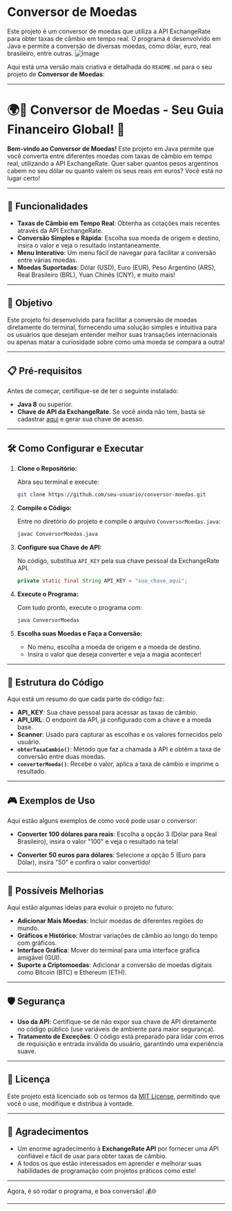 # Conversor de Moedas

Este projeto é um conversor de moedas que utiliza a API ExchangeRate para obter taxas de câmbio em tempo real. O programa é desenvolvido em Java e permite a conversão de diversas moedas, como dólar, euro, real brasileiro, entre outras.
![image](https://github.com/user-attachments/assets/97f87e84-f9f0-4f3f-b0c7-27bf863e1367)

Aqui está uma versão mais criativa e detalhada do `README.md` para o seu projeto de **Conversor de Moedas**:

---

# 🌍💱 Conversor de Moedas - Seu Guia Financeiro Global! 💸

**Bem-vindo ao Conversor de Moedas!** Este projeto em Java permite que você converta entre diferentes moedas com taxas de câmbio em tempo real, utilizando a API ExchangeRate. Quer saber quantos pesos argentinos cabem no seu dólar ou quanto valem os seus reais em euros? Você está no lugar certo!

---

## 🚀 Funcionalidades

- **Taxas de Câmbio em Tempo Real**: Obtenha as cotações mais recentes através da API ExchangeRate.
- **Conversão Simples e Rápida**: Escolha sua moeda de origem e destino, insira o valor e veja o resultado instantaneamente.
- **Menu Interativo**: Um menu fácil de navegar para facilitar a conversão entre várias moedas.
- **Moedas Suportadas**: Dólar (USD), Euro (EUR), Peso Argentino (ARS), Real Brasileiro (BRL), Yuan Chinês (CNY), e muito mais!

---

## 🎯 Objetivo

Este projeto foi desenvolvido para facilitar a conversão de moedas diretamente do terminal, fornecendo uma solução simples e intuitiva para os usuários que desejam entender melhor suas transações internacionais ou apenas matar a curiosidade sobre como uma moeda se compara a outra!

---

## 📋 Pré-requisitos

Antes de começar, certifique-se de ter o seguinte instalado:

- **Java 8** ou superior.
- **Chave de API da ExchangeRate**. Se você ainda não tem, basta se cadastrar [aqui](https://www.exchangerate-api.com/) e gerar sua chave de acesso.

---

## 🛠️ Como Configurar e Executar

1. **Clone o Repositório:**

   Abra seu terminal e execute:

   ```bash
   git clone https://github.com/seu-usuario/conversor-moedas.git
   ```

2. **Compile o Código:**

   Entre no diretório do projeto e compile o arquivo `ConversorMoedas.java`:

   ```bash
   javac ConversorMoedas.java
   ```

3. **Configure sua Chave de API:**

   No código, substitua `API_KEY` pela sua chave pessoal da ExchangeRate API.

   ```java
   private static final String API_KEY = "sua_chave_aqui";
   ```

4. **Execute o Programa:**

   Com tudo pronto, execute o programa com:

   ```bash
   java ConversorMoedas
   ```

5. **Escolha suas Moedas e Faça a Conversão:**

   - No menu, escolha a moeda de origem e a moeda de destino.
   - Insira o valor que deseja converter e veja a magia acontecer!

---

## 🧩 Estrutura do Código

Aqui está um resumo do que cada parte do código faz:

- **API_KEY**: Sua chave pessoal para acessar as taxas de câmbio.
- **API_URL**: O endpoint da API, já configurado com a chave e a moeda base.
- **Scanner**: Usado para capturar as escolhas e os valores fornecidos pelo usuário.
- **`obterTaxaCambio()`**: Método que faz a chamada à API e obtém a taxa de conversão entre duas moedas.
- **`converterMoeda()`**: Recebe o valor, aplica a taxa de câmbio e imprime o resultado.

---

## 🎮 Exemplos de Uso

Aqui estão alguns exemplos de como você pode usar o conversor:

- **Converter 100 dólares para reais**: 
   Escolha a opção 3 (Dólar para Real Brasileiro), insira o valor "100" e veja o resultado na tela!

- **Converter 50 euros para dólares**: 
   Selecione a opção 5 (Euro para Dólar), insira "50" e confira o valor convertido!

---

## 🔧 Possíveis Melhorias

Aqui estão algumas ideias para evoluir o projeto no futuro:

- **Adicionar Mais Moedas**: Incluir moedas de diferentes regiões do mundo.
- **Gráficos e Histórico**: Mostrar variações de câmbio ao longo do tempo com gráficos.
- **Interface Gráfica**: Mover do terminal para uma interface gráfica amigável (GUI).
- **Suporte a Criptomoedas**: Adicionar a conversão de moedas digitais como Bitcoin (BTC) e Ethereum (ETH).

---

## 🛡️ Segurança

- **Uso da API**: Certifique-se de não expor sua chave de API diretamente no código público (use variáveis de ambiente para maior segurança).
- **Tratamento de Exceções**: O código está preparado para lidar com erros de requisição e entrada inválida do usuário, garantindo uma experiência suave.

---

## 📜 Licença

Este projeto está licenciado sob os termos da [MIT License](LICENSE), permitindo que você o use, modifique e distribua à vontade.

---

## 🙌 Agradecimentos

- Um enorme agradecimento à **ExchangeRate API** por fornecer uma API confiável e fácil de usar para obter taxas de câmbio.
- A todos os que estão interessados em aprender e melhorar suas habilidades de programação com projetos práticos como este!

---

Agora, é só rodar o programa, e boa conversão! 💰🌐

---

